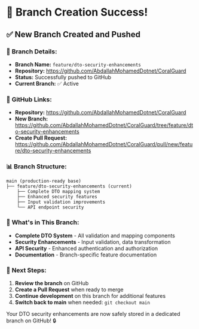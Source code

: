 # 🎉 Branch Creation Success!

## ✅ New Branch Created and Pushed

### 📍 **Branch Details:**
- **Branch Name:** `feature/dto-security-enhancements`
- **Repository:** https://github.com/AbdallahMohamedDotnet/CoralGuard
- **Status:** Successfully pushed to GitHub
- **Current Branch:** ✅ Active

### 🔗 **GitHub Links:**
- **Repository:** https://github.com/AbdallahMohamedDotnet/CoralGuard
- **New Branch:** https://github.com/AbdallahMohamedDotnet/CoralGuard/tree/feature/dto-security-enhancements
- **Create Pull Request:** https://github.com/AbdallahMohamedDotnet/CoralGuard/pull/new/feature/dto-security-enhancements

### 📊 **Branch Structure:**
```
main (production-ready base)
├── feature/dto-security-enhancements (current)
    ├── Complete DTO mapping system
    ├── Enhanced security features
    ├── Input validation improvements
    └── API endpoint security
```

### 🚀 **What's in This Branch:**
- **Complete DTO System** - All validation and mapping components
- **Security Enhancements** - Input validation, data transformation
- **API Security** - Enhanced authentication and authorization
- **Documentation** - Branch-specific feature documentation

### 📝 **Next Steps:**
1. **Review the branch** on GitHub
2. **Create a Pull Request** when ready to merge
3. **Continue development** on this branch for additional features
4. **Switch back to main** when needed: `git checkout main`

Your DTO security enhancements are now safely stored in a dedicated branch on GitHub! 🔒
